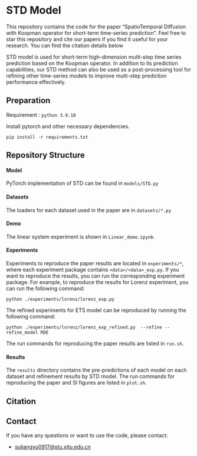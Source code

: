 # STD Model

This repository contains the code for the paper “SpatioTemporal Diffusion with Koopman operator for short-term time-series prediction”. Feel free to star this repository and cite our papers if you find it useful for your research. You can find the citation details below

STD model is used for short-term high-dimension multi-step time series prediction based on the Koopman operator. In addition to its prediction capabilities, our STD method can also be used as a post-processing tool for refining other time-series models to improve multi-step prediction performance effectively.

<!-- ![N-BEATS Architecture](nbeats.png) -->

## Preparation
Requirement : `python 3.9.18`

Install pytorch and other necessary dependencies.

`pip install -r requirements.txt`

## Repository Structure

#### Model
PyTorch implementation of STD can be found in `models/STD.py`

#### Datasets
The loaders for each dataset used in the paper are in `datasets/*.py`
#### Demo
The linear system experiment is shown in `Linear_demo.ipynb`.
#### Experiments
Experiments to reproduce the paper results are located in `experiments/*`, 
where each experiment package contains `<data>/<data>_exp.py`. If you want to reproduce the results, 
you can run the corresponding experiment package. For example, to reproduce the results for Lorenz experiment, 
you can run the following command:

`python ./experiments/lorenz/lorenz_exp.py`

The refined experiments for ETS model can be reproduced by running the following command:

`python ./experiments/lorenz/lorenz_exp_refined.py  --refine --refine_model RDE`

The run commands for reproducing the paper results are listed in `run.sh`.

#### Results
The `results` directory contains the pre-predictions of each model on each dataset and refinement results by STD model. The run commands for reproducing the paper and SI figures are listed in `plot.sh`.
## Citation

## Contact
If you have any questions or want to use the code, please contact:
- suliangyu0917@stu.xjtu.edu.cn
